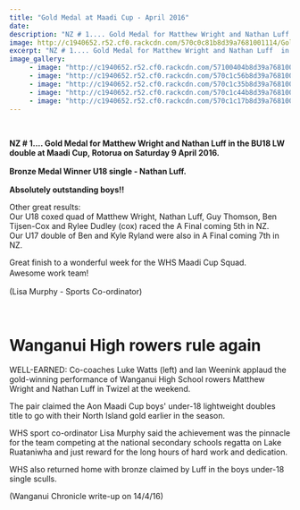 ```yaml
---
title: "Gold Medal at Maadi Cup - April 2016"
date: 
description: "NZ # 1.... Gold Medal for Matthew Wright and Nathan Luff  in the BU18 LW double. Bronze Medal Winner U18 single - Nathan Luff at Maadi Cup, Rotorua on Saturday 9 April 2016."
image: http://c1940652.r52.cf0.rackcdn.com/570c0c81b8d39a7681001114/Gold-Medal-Matthew-Wright--Nathan-Luff-BU18-LW-double-Maadi-Cup.jpg
excerpt: "NZ # 1.... Gold Medal for Matthew Wright and Nathan Luff  in the BU18 LW double. Bronze Medal Winner U18 single - Nathan Luff at Maadi Cup, Rotorua on Saturday 9 April 2016."
image_gallery:
     - image: "http://c1940652.r52.cf0.rackcdn.com/57100404b8d39a76810014a8/Matthew-Wright-and-Nathan-Luff-in-Twizel-Chron-14.4.16.jpg"
     - image: "http://c1940652.r52.cf0.rackcdn.com/570c1c56b8d39a7681001144/Team-photo.jpg"
     - image: "http://c1940652.r52.cf0.rackcdn.com/570c1c35b8d39a7681001140/walking-with-banner-in-distanct.jpg"
     - image: "http://c1940652.r52.cf0.rackcdn.com/570c1c44b8d39a7681001142/walking-with-banner.jpg"
     - image: "http://c1940652.r52.cf0.rackcdn.com/570c1c17b8d39a768100113e/Team-photo-with-WHS-banner.jpg"
---
```


<p>&nbsp;</p>
<p><strong>NZ # 1.... Gold Medal for Matthew Wright and Nathan Luff in the BU18 LW double at Maadi Cup, Rotorua&nbsp;on Saturday 9 April 2016.</strong></p>
<p><strong style="line-height: 1.5;">Bronze Medal Winner U18 single - Nathan Luff.</strong></p>
<p><strong><strong>Absolutely outstanding boys!!</strong></strong></p>
<p>Other great results:<br />Our U18 coxed quad of Matthew Wright, Nathan Luff, Guy Thomson, Ben Tijsen-Cox and Rylee Dudley (cox) raced the A Final coming 5th in NZ.&nbsp;<br />Our U17 double of Ben and Kyle Ryland were also in A Final coming 7th in NZ.</p>
<p><span>Great finish to a wonderful week for the WHS Maadi Cup Squad.<br /></span><span style="line-height: 1.5;">Awesome work team!</span></p>
<p><span><span>(Lisa Murphy - Sports Co-ordinator)</span></span></p>
<p><span><span><br /></span></span></p>
<h1 id="articleTitle" class="articleTitle">Wanganui High rowers rule again</h1>
<p>WELL-EARNED: Co-coaches Luke Watts (left) and Ian Weenink applaud the gold-winning performance of Wanganui High School rowers Matthew Wright and Nathan Luff in Twizel at the weekend.</p>
<p>The pair claimed the Aon Maadi Cup boys' under-18 lightweight doubles title to go with their North Island gold earlier in the season.</p>
<p>WHS sport co-ordinator Lisa Murphy said the achievement was the pinnacle for the team competing at the national secondary schools regatta on Lake Ruataniwha and just reward for the long hours of hard work and dedication.</p>
<p>WHS also returned home with bronze claimed by Luff in the boys under-18 single sculls.</p>
<p><span><span>(Wanganui Chronicle write-up on 14/4/16)</span></span></p>
<p><span><span><br /></span></span></p>

